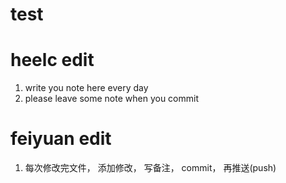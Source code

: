 # test

# heelc edit

1. write you note here every day
2. please leave some note when you commit

# feiyuan edit

1. 每次修改完文件， 添加修改， 写备注， commit， 再推送(push)